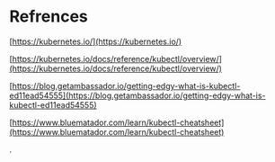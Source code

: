 # Refrences

[https://kubernetes.io/](https://kubernetes.io/)

[https://kubernetes.io/docs/reference/kubectl/overview/](https://kubernetes.io/docs/reference/kubectl/overview/)

[https://blog.getambassador.io/getting-edgy-what-is-kubectl-ed11ead54555](https://blog.getambassador.io/getting-edgy-what-is-kubectl-ed11ead54555)

[https://www.bluematador.com/learn/kubectl-cheatsheet](https://www.bluematador.com/learn/kubectl-cheatsheet)

.

